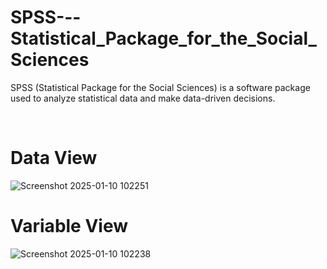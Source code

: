 # SPSS---Statistical_Package_for_the_Social_Sciences
SPSS (Statistical Package for the Social Sciences) is a software package used to analyze statistical data and make data-driven decisions.

<br>

<h1> Data View </h1>

![Screenshot 2025-01-10 102251](https://github.com/user-attachments/assets/aa702436-63cc-4854-943e-1654f57ff2ba)

<be>
  
<h1> Variable View </h1>

![Screenshot 2025-01-10 102238](https://github.com/user-attachments/assets/b169c0f1-0b3e-4700-b602-14e8e6b389f2)
